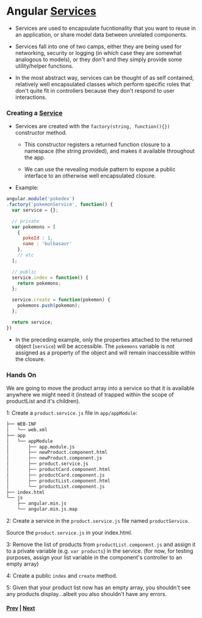 # Angular [Services][serv]

* Services are used to encapsulate fucntionality that you want to reuse in an application, or share model data between unrelated components.

* Services fall into one of two camps, either they are being used for networking, security or logging (in which case they are somewhat analogous to models), or they don't and they simply provide some utility/helper functions.

* In the most abstract way, services can be thought of as self contained, relatively well encapsulated classes which perform specific roles that don't quite fit in controllers because they don't respond to user interactions.

### Creating a [Service][serv]

* Services are created with the `factory(string, function(){})` constructor method.

  * This constructor registers a returned function closure to a namespace (the string provided), and makes it available throughout the app.

  * We can use the revealing module pattern to expose a public interface to an otherwise well encapsulated closure.

* Example:

```js
angular.module('pokedex')
.factory('pokemonService', function() {
  var service = {};

  // private
  var pokemons = [
    {
      pokeId : 1,
      name : 'bulbasaur'
    },
    // etc
  ];

  // public
  service.index = function() {
    return pokemons;
  };

  service.create = function(pokemon) {
    pokemons.push(pokemon);
  };

  return service;
})
```

* In the preceding example, only the properties attached to the returned object (`service`) will be accessible. The `pokemons` variable is not assigned as a property of the object and will remain inaccessible within the closure.

### Hands On

We are going to move the product array into a service so that it is available anywhere we might need it (instead of trapped within the scope of productList and it's children).

1: Create a `product.service.js` file in `app/appModule`:

```bash
├── WEB-INF
│   └── web.xml
├── app
│   └── appModule
│       ├── app.module.js
│       ├── newProduct.component.html
│       ├── newProduct.component.js
│       ├── product.service.js
│       ├── productCard.component.html
│       ├── productCard.component.js
│       ├── productList.component.html
│       └── productList.component.js
├── index.html
└── js
    ├── angular.min.js
    └── angular.min.js.map
```

2: Create a service in the `product.service.js` file named `productService`.

Source the `product.service.js` in your index.html.

3: Remove the list of products from `productList.component.js` and assign it to a private variable (e.g. `var products`) in the service. (for now, for testing purposes, assign your list variable in the component's controller to an empty array)

4: Create a public `index` and `create` method.

5: Given that your product list now has an empty array, you shouldn't see any products display...albeit you also shouldn't have any errors.

#### [Prev](README.md) | [Next](di.md)

[serv]:https://docs.angularjs.org/guide/services

